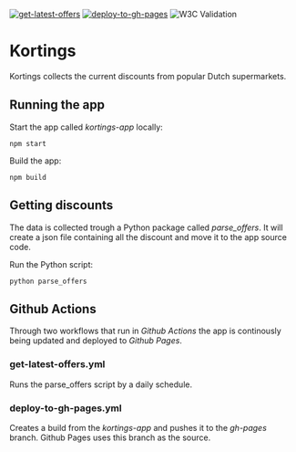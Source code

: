 [![get-latest-offers](https://github.com/Ffyud/kortings/actions/workflows/get-latest-offers.yml/badge.svg)](https://github.com/Ffyud/kortings/actions/workflows/get-latest-offers.yml) [![deploy-to-gh-pages](https://github.com/Ffyud/kortings/actions/workflows/deploy-to-gh-pages.yml/badge.svg)](https://github.com/Ffyud/kortings/actions/workflows/deploy-to-gh-pages.yml) ![W3C Validation](https://img.shields.io/w3c-validation/default?targetUrl=https%3A%2F%2Fffyud.github.io%2Fkortings)

# Kortings

Kortings collects the current discounts from popular Dutch supermarkets.

## Running the app

Start the app called *kortings-app* locally:
```
npm start
```

Build the app:
```
npm build
```

## Getting discounts

The data is collected trough a Python package called *parse_offers*. It will create a json file containing all the discount and move it to the app source code.

Run the Python script:

```
python parse_offers
```

## Github Actions

Through two workflows that run in *Github Actions* the app is continously being updated and deployed to *Github Pages*.

### get-latest-offers.yml
Runs the parse_offers script by a daily schedule.

### deploy-to-gh-pages.yml
Creates a build from the *kortings-app* and pushes it to the *gh-pages* branch. Github Pages uses this branch as the source.


